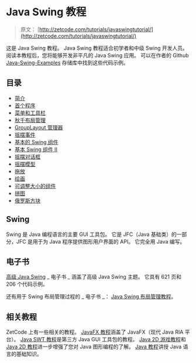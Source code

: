 # Java Swing 教程

> 原文： [http://zetcode.com/tutorials/javaswingtutorial/](http://zetcode.com/tutorials/javaswingtutorial/)

这是 Java Swing 教程。 Java Swing 教程适合初学者和中级 Swing 开发人员。 阅读本教程后，您将能够开发非平凡的 Java Swing 应用。 可以在作者的 Github [Java-Swing-Examples](https://github.com/janbodnar/Java-Swing-Examples) 存储库中找到这些代码示例。

## 目录

*   [简介](introduction/)
*   [首个程序](firstprograms/)
*   [菜单和工具栏](menusandtoolbars/)
*   [秋千布局管理](swinglayoutmanagement/)
*   [GroupLayout 管理器](grouplayout/)
*   [摇摆事件](swingevents/)
*   [基本的 Swing 组件](basicswingcomponents/)
*   [基本 Swing 组件 II](basicswingcomponentsII/)
*   [摇摆对话框](swingdialogs/)
*   [摇摆模型](swingmodels/)
*   [拖放](draganddrop/)
*   [绘画](painting/)
*   [可调整大小的组件](resizablecomponent/)
*   [拼图](puzzle/)
*   [俄罗斯方块](thetetrisgame/)

## Swing

Swing 是 Java 编程语言的主要 GUI 工具包。 它是 JFC（Java 基础类）的一部分，JFC 是用于为 Java 程序提供图形用户界面的 API。 它完全用 Java 编写。

## 电子书

[高级 Java Swing](/ebooks/advancedjavaswing/) _ 电子书 _ 涵盖了高级 Java Swing 主题。 它具有 621 页和 206 个代码示例。

还有用于 Swing 布局管理过程的 _ 电子书 _： [Java Swing 布局管理教程](/ebooks/javaswinglayout/)。

## 相关教程

ZetCode 上有一些相关的教程。 [JavaFX 教程](/gui/javafx/)涵盖了 JavaFX（现代 Java RIA 平台）。 [Java SWT 教程](/gui/javaswt/)是第三方 Java GUI 工具包的教程。 [Java 2D 游戏教程](/tutorials/javagamestutorial/)和 [Java 2D 教程](/gfx/java2d/)进一步增强了您对 Java 图形编程的了解。 [Java 教程](/lang/java/)讲授 Java 语言的基础知识。